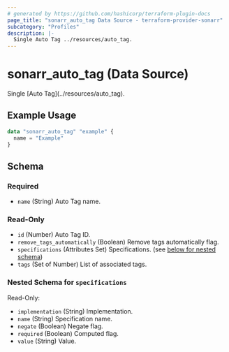 ```yaml
---
# generated by https://github.com/hashicorp/terraform-plugin-docs
page_title: "sonarr_auto_tag Data Source - terraform-provider-sonarr"
subcategory: "Profiles"
description: |-
  Single Auto Tag ../resources/auto_tag.
---
```


# sonarr_auto_tag (Data Source)

<!-- subcategory:Profiles -->Single [Auto Tag](../resources/auto_tag).

## Example Usage

```terraform
data "sonarr_auto_tag" "example" {
  name = "Example"
}
```

<!-- schema generated by tfplugindocs -->
## Schema

### Required

- `name` (String) Auto Tag name.

### Read-Only

- `id` (Number) Auto Tag ID.
- `remove_tags_automatically` (Boolean) Remove tags automatically flag.
- `specifications` (Attributes Set) Specifications. (see [below for nested schema](#nestedatt--specifications))
- `tags` (Set of Number) List of associated tags.

<a id="nestedatt--specifications"></a>
### Nested Schema for `specifications`

Read-Only:

- `implementation` (String) Implementation.
- `name` (String) Specification name.
- `negate` (Boolean) Negate flag.
- `required` (Boolean) Computed flag.
- `value` (String) Value.


